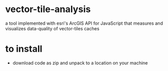 # vector-tile-analysis
a tool implemented with esri's ArcGIS API for JavaScript that measures and visualizes data-quality of vector-tiles caches

# to install
* download code as zip and unpack to a location on your machine

